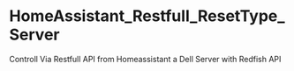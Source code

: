 # HomeAssistant_Restfull_ResetType_Server
Controll Via Restfull API from Homeassistant a Dell Server with Redfish API
